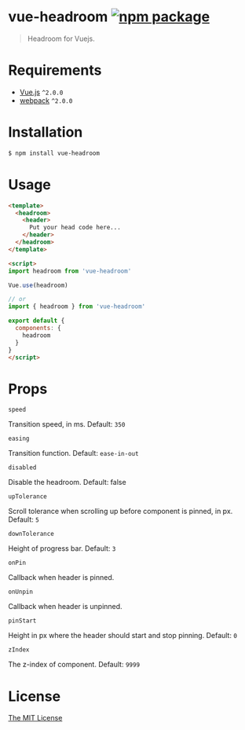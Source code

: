 # vue-headroom [![npm package](https://img.shields.io/npm/v/vue-headroom.svg)](https://www.npmjs.com/package/vue-headroom)

> Headroom for Vuejs.

# Requirements

- [Vue.js](https://github.com/vuejs/vue) `^2.0.0`
- [webpack](https://github.com/webpack/webpack) `^2.0.0`

# Installation

``` bash
$ npm install vue-headroom
```

# Usage
``` html
<template>
  <headroom>
    <header>
      Put your head code here...
    </header>
  </headroom>
</template>

<script>
import headroom from 'vue-headroom'

Vue.use(headroom)

// or
import { headroom } from 'vue-headroom'

export default {
  components: {
    headroom
  }
}
</script>
```

# Props

`speed`

Transition speed, in ms. Default: `350`

`easing`

Transition function. Default: `ease-in-out`

`disabled`

Disable the headroom. Default: false

`upTolerance`

Scroll tolerance when scrolling up before component is pinned, in px. Default: `5`

`downTolerance`

Height of progress bar. Default: `3`

`onPin`

Callback when header is pinned.

`onUnpin`

Callback when header is unpinned.

`pinStart`

Height in px where the header should start and stop pinning. Default: `0`

`zIndex`

The z-index of component. Default: `9999`

# License

[The MIT License](http://opensource.org/licenses/MIT)